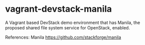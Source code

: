 vagrant-devstack-manila
=======================

A Vagrant based DevStack demo environment that has Manila, the proposed shared file system service for OpenStack, enabled.

References:
Manila https://github.com/stackforge/manila
